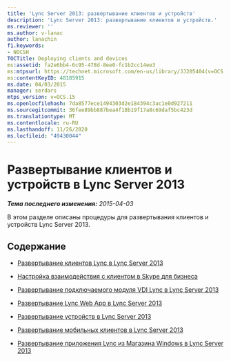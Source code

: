 ```yaml
---
title: 'Lync Server 2013: развертывание клиентов и устройств'
description: 'Lync Server 2013: развертывание клиентов и устройств.'
ms.reviewer: ''
ms.author: v-lanac
author: lanachin
f1.keywords:
- NOCSH
TOCTitle: Deploying clients and devices
ms:assetid: fa2e6bb4-6c95-478d-8ee0-fc1b2cc14ee3
ms:mtpsurl: https://technet.microsoft.com/en-us/library/JJ205404(v=OCS.15)
ms:contentKeyID: 48185915
ms.date: 04/03/2015
manager: serdars
mtps_version: v=OCS.15
ms.openlocfilehash: 7da8577ece1494303d2e184394c3ac1e0d927211
ms.sourcegitcommit: 36fee89bb887bea4f18b19f17a8c69daf5bc423d
ms.translationtype: MT
ms.contentlocale: ru-RU
ms.lasthandoff: 11/26/2020
ms.locfileid: "49430044"
---
```

# <a name="deploying-clients-and-devices-in-lync-server-2013"></a>Развертывание клиентов и устройств в Lync Server 2013

<div data-xmlns="http://www.w3.org/1999/xhtml">

<div class="topic" data-xmlns="http://www.w3.org/1999/xhtml" data-msxsl="urn:schemas-microsoft-com:xslt" data-cs="https://msdn.microsoft.com/">

<div data-asp="https://msdn2.microsoft.com/asp">



</div>

<div id="mainSection">

<div id="mainBody">

<span> </span>

_**Тема последнего изменения:** 2015-04-03_

В этом разделе описаны процедуры для развертывания клиентов и устройств Lync Server 2013.

<div>

## <a name="in-this-section"></a>Содержание

  - [Развертывание клиентов Lync в Lync Server 2013](lync-server-2013-deploying-lync-clients.md)

  - [Настройка взаимодействия с клиентом в Skype для бизнеса](configure-the-skype-for-business-client-in-lync-server-2013.md)

  - [Развертывание подключаемого модуля VDI Lync в Lync Server 2013](lync-server-2013-deploying-the-lync-vdi-plug-in.md)

  - [Развертывание Lync Web App в Lync Server 2013](lync-server-2013-deploying-lync-web-app.md)

  - [Развертывание устройств в Lync Server 2013](lync-server-2013-deploying-devices.md)

  - [Развертывание мобильных клиентов в Lync Server 2013](lync-server-2013-deploying-mobile-clients.md)

  - [Развертывание приложения Lync из Магазина Windows в Lync Server 2013](lync-server-2013-deploying-lync-windows-store-app.md)

 </div>

</div>

<span> </span>

</div>

</div>

</div>

